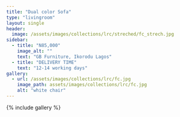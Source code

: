```yaml
---
title: "Dual color Sofa"
type: "livingroom"
layout: single
header:
  image: /assets/images/collections/lrc/streched/fc_strech.jpg
sidebar:
  - title: "N85,000"
    image_alt: ""
    text: "GB Furniture, Ikorodu Lagos"
  - title: "DELIVERY TIME"
    text: "12-14 working days"
gallery:
  - url: /assets/images/collections/lrc/fc.jpg
    image_path: assets/images/collections/lrc/fc.jpg
    alt: "white chair"
---
```


{% include gallery %}

